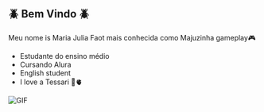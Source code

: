 ## 🪲 Bem Vindo 🪲

Meu nome is Maria Julia Faot mais conhecida como Majuzinha gameplay🎮

- Estudante do ensino médio 
- Cursando Alura
- English student
- I love a Tessari 🦋🫀


![GIF](https://github.com/user-attachments/assets/dd3f8656-3892-40b4-abed-7acfb36b653b)

